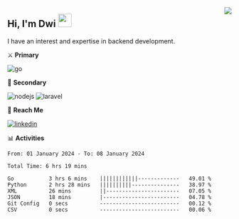 [<img src="https://komarev.com/ghpvc/?username=masred&color=green&style=flat-square&label=Profile+Views" align="right">](github.com/masred)

## Hi, I'm Dwi <img src="https://raw.githubusercontent.com/MartinHeinz/MartinHeinz/master/wave.gif" width="30px">

I have an interest and expertise in backend development.

⚔️ **Primary**

![go](https://img.shields.io/badge/---?logo=go&label=Golang&style=social)

🔪 **Secondary**

![nodejs](https://img.shields.io/badge/---?logo=node.js&label=Node.js&style=social&logoColor=green)
![laravel](https://img.shields.io/badge/---?logo=laravel&label=Laravel&style=social)

🔗 **Reach Me**

[![linkedin](https://img.shields.io/badge/---?logo=linkedin&label=LinkedIn&style=social)](https://linkedin.com/in/dwifitriyanto)

📊 **Activities**

<!--START_SECTION:waka-->

```all_time
From: 01 January 2024 - To: 08 January 2024

Total Time: 6 hrs 19 mins

Go           3 hrs 6 mins    ||||||||||||-------------   49.01 %
Python       2 hrs 28 mins   ||||||||||---------------   38.97 %
XML          26 mins         ||-----------------------   07.05 %
JSON         18 mins         |------------------------   04.78 %
Git Config   0 secs          -------------------------   00.12 %
CSV          0 secs          -------------------------   00.06 %
```

<!--END_SECTION:waka-->
